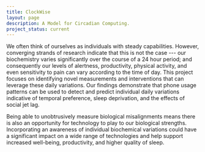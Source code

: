 ```yaml
---
title: ClockWise
layout: page
description: A Model for Circadian Computing.
project_status: current
---
```


<div>

</div>

We often think of ourselves as individuals with steady capabilities. However,
converging strands of research indicate that this is not the case --- our biochemistry
varies significantly over the course of a 24 hour period; and consequently our
levels of alertness, productivity, physical activity, and even sensitivity to
pain can vary according to the time of day. This project focuses on identifying
novel measurements and interventions that can leverage these daily variations.
Our findings demonstrate that phone usage patterns can be used to detect and
predict individual daily variations indicative of temporal preference, sleep
deprivation, and the effects of social jet lag.

Being able to unobtrusively measure biological misalignments means there is also
an opportunity for technology to play to our biological strengths. Incorporating
an awareness of individual biochemical variations could have a significant impact
on a wide range of technologies and help support increased well-being, productivity,
and higher quality of sleep.


